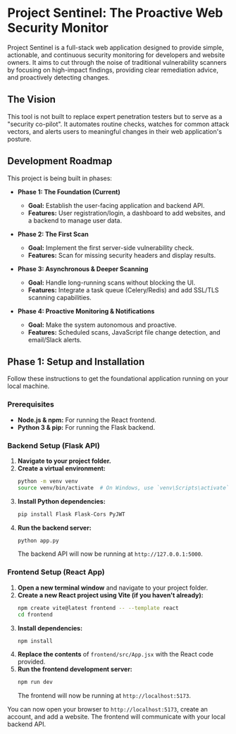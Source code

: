 # Project Sentinel: The Proactive Web Security Monitor

Project Sentinel is a full-stack web application designed to provide simple, actionable, and continuous security monitoring for developers and website owners. It aims to cut through the noise of traditional vulnerability scanners by focusing on high-impact findings, providing clear remediation advice, and proactively detecting changes.

## The Vision

This tool is not built to replace expert penetration testers but to serve as a "security co-pilot". It automates routine checks, watches for common attack vectors, and alerts users to meaningful changes in their web application's posture.

## Development Roadmap

This project is being built in phases:

- **Phase 1: The Foundation (Current)**
  - **Goal:** Establish the user-facing application and backend API.
  - **Features:** User registration/login, a dashboard to add websites, and a backend to manage user data.

- **Phase 2: The First Scan**
  - **Goal:** Implement the first server-side vulnerability check.
  - **Features:** Scan for missing security headers and display results.

- **Phase 3: Asynchronous & Deeper Scanning**
  - **Goal:** Handle long-running scans without blocking the UI.
  - **Features:** Integrate a task queue (Celery/Redis) and add SSL/TLS scanning capabilities.

- **Phase 4: Proactive Monitoring & Notifications**
  - **Goal:** Make the system autonomous and proactive.
  - **Features:** Scheduled scans, JavaScript file change detection, and email/Slack alerts.

## Phase 1: Setup and Installation

Follow these instructions to get the foundational application running on your local machine.

### Prerequisites

- **Node.js & npm:** For running the React frontend.
- **Python 3 & pip:** For running the Flask backend.

### Backend Setup (Flask API)

1.  **Navigate to your project folder.**
2.  **Create a virtual environment:**
    ```bash
    python -m venv venv
    source venv/bin/activate  # On Windows, use `venv\Scripts\activate`
    ```
3.  **Install Python dependencies:**
    ```bash
    pip install Flask Flask-Cors PyJWT
    ```
4.  **Run the backend server:**
    ```bash
    python app.py
    ```
    The backend API will now be running at `http://127.0.0.1:5000`.

### Frontend Setup (React App)

1.  **Open a new terminal window** and navigate to your project folder.
2.  **Create a new React project using Vite (if you haven't already):**
    ```bash
    npm create vite@latest frontend -- --template react
    cd frontend
    ```
3.  **Install dependencies:**
    ```bash
    npm install
    ```
4.  **Replace the contents** of `frontend/src/App.jsx` with the React code provided.
5.  **Run the frontend development server:**
    ```bash
    npm run dev
    ```
    The frontend will now be running at `http://localhost:5173`.

You can now open your browser to `http://localhost:5173`, create an account, and add a website. The frontend will communicate with your local backend API.
